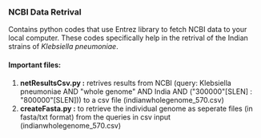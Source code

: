 ### NCBI Data Retrival
Contains python codes that use Entrez library to fetch NCBI data to your local computer.
These codes specifically help in the retrival of the Indian strains of _Klebsiella pneumoniae_.

#### Important files:
1. **netResultsCsv.py :** retrives results from NCBI (query: Klebsiella pneumoniae AND \"whole genome\" AND India AND (\"300000\"[SLEN] : \"800000\"[SLEN])) to a csv file (indianwholegenome_570.csv)
2. **createFasta.py :** to retrieve the individual genome as seperate files (in fasta/txt format) from the queries in csv input (indianwholegenome_570.csv)
